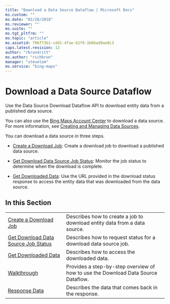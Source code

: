 ```yaml
---
title: "Download a Data Source Dataflow | Microsoft Docs"
ms.custom: ""
ms.date: "02/28/2018"
ms.reviewer: ""
ms.suite: ""
ms.tgt_pltfrm: ""
ms.topic: "article"
ms.assetid: 796f73b1-cdd1-4fae-b1f6-1b6bad9ae8c3
caps.latest.revision: 12
author: "rbrundritt"
ms.author: "richbrun"
manager: "stevelom"
ms.service: "bing-maps"
---
```

# Download a Data Source Dataflow
Use the Data Source Download Dataflow API to download entity data from a published data source.  
  
 You can also use the [Bing Maps Account Center](https://www.bingmapsportal.com) to download a data source. For more information, see [Creating and Managing Data Sources](https://msdn.microsoft.com/library/hh698204.aspx).  
  
 You can download a data source in three steps.  
  
-   [Create a Download Job](../../data-source-management-api/download-data-source-dataflow/create-a-download-job.md): Create a download job to download a published data source.  
  
-   [Get Download Data Source Job Status](../../data-source-management-api/download-data-source-dataflow/get-download-data-source-job-status.md): Monitor the job status to determine when the download is complete.  
  
-   [Get Downloaded Data](../../data-source-management-api/download-data-source-dataflow/get-downloaded-data.md): Use the URL provided in the download status response to access the entity data that was downloaded from the data source.  
  
## In this Section  
  
|||  
|-|-|  
|[Create a Download Job](../../data-source-management-api/download-data-source-dataflow/create-a-download-job.md)|Describes how to create a job to download entity data from a data source.|  
|[Get Download Data Source Job Status](../../data-source-management-api/download-data-source-dataflow/get-download-data-source-job-status.md)|Describes how to request status for a download data source job.|  
|[Get Downloaded Data](../../data-source-management-api/download-data-source-dataflow/get-downloaded-data.md)|Describes how to access the downloaded data.|  
|[Walkthrough](../../data-source-management-api/download-data-source-dataflow/download-data-source-walkthrough.md)|Provides a step-by-step overview of how to use the Download Data Source Dataflow.|  
|[Response Data](../../data-source-management-api/download-data-source-dataflow/download-data-source-dataflow-response-description.md)|Describes the data that comes back in the response.|